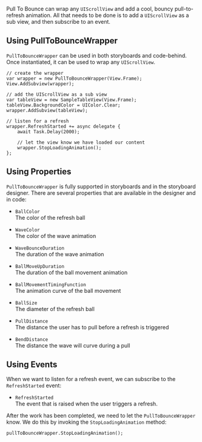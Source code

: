 
Pull To Bounce can wrap any `UIScrollView` and add a cool, bouncy pull-to-refresh animation. All 
that needs to be done is to add a `UIScrollView` as a sub view, and then subscribe to an event.

##  Using PullToBounceWrapper

`PullToBounceWrapper` can be used in both storyboards and code-behind. Once instantiated, it can
be used to wrap any `UIScrollView`.

    // create the wrapper
    var wrapper = new PullToBounceWrapper(View.Frame);
    View.AddSubview(wrapper);
    
    // add the UIScrollView as a sub view
    var tableView = new SampleTableView(View.Frame);
    tableView.BackgroundColor = UIColor.Clear;
    wrapper.AddSubview(tableView);
    
    // listen for a refresh
    wrapper.RefreshStarted += async delegate {
        await Task.Delay(2000);
        
        // let the view know we have loaded our content 
        wrapper.StopLoadingAnimation();
    };

## Using Properties

`PullToBounceWrapper` is fully supported in storyboards and in the storyboard designer. 
There are several properties that are available in the designer and in code:

  * `BallColor`  
    The color of the refresh ball
    
  * `WaveColor`  
    The color of the wave animation
    
  * `WaveBounceDuration`  
    The duration of the wave animation
    
  * `BallMoveUpDuration`  
    The duration of the ball movement animation
    
  * `BallMovementTimingFunction`  
    The animation curve of the ball movement

  * `BallSize`  
    The diameter of the refresh ball

  * `PullDistance`  
    The distance the user has to pull before a refresh is triggered

  * `BendDistance`  
    The distance the wave will curve during a pull

    
## Using Events

When we want to listen for a refresh event, we can subscribe to the `RefreshStarted` event:
    
  * `RefreshStarted`  
    The event that is raised when the user triggers a refresh.
    
After the work has been completed, we need to let the `PullToBounceWrapper` know. We do this 
by invoking the `StopLoadingAnimation` method:

    pullToBounceWrapper.StopLoadingAnimation();
